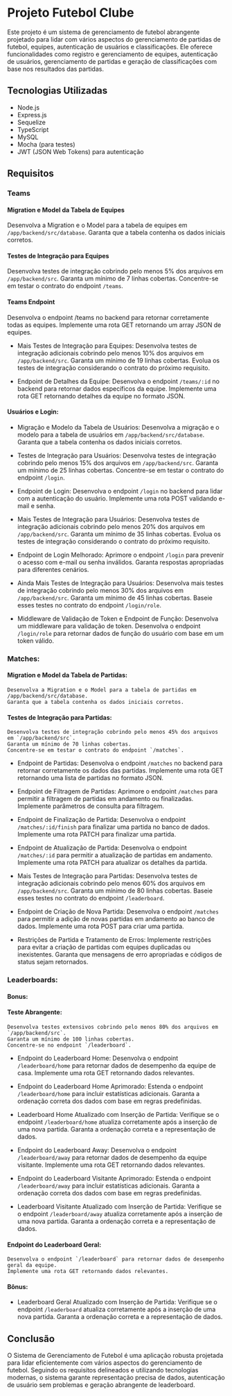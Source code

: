 # Projeto Futebol Clube

Este projeto é um sistema de gerenciamento de futebol abrangente projetado para lidar com vários aspectos do gerenciamento de partidas de futebol, equipes, autenticação de usuários e classificações. Ele oferece funcionalidades como registro e gerenciamento de equipes, autenticação de usuários, gerenciamento de partidas e geração de classificações com base nos resultados das partidas.

## Tecnologias Utilizadas

- Node.js
- Express.js
- Sequelize
- TypeScript
- MySQL
- Mocha (para testes)
- JWT (JSON Web Tokens) para autenticação

## Requisitos

### Teams

#### Migration e Model da Tabela de Equipes

Desenvolva a Migration e o Model para a tabela de equipes em `/app/backend/src/database`. 
Garanta que a tabela contenha os dados iniciais corretos.

#### Testes de Integração para Equipes

Desenvolva testes de integração cobrindo pelo menos 5% dos arquivos em `/app/backend/src`. 
Garanta um mínimo de 7 linhas cobertas. Concentre-se em testar o contrato do endpoint `/teams`.

#### Teams Endpoint

Desenvolva o endpoint /teams no backend para retornar corretamente todas as equipes. 
Implemente uma rota GET retornando um array JSON de equipes.

- Mais Testes de Integração para Equipes:
    Desenvolva testes de integração adicionais cobrindo pelo menos 10% dos arquivos em `/app/backend/src`. 
    Garanta um mínimo de 19 linhas cobertas. 
    Evolua os testes de integração considerando o contrato do próximo requisito. 

- Endpoint de Detalhes da Equipe:
    Desenvolva o endpoint `/teams/:id` no backend para retornar dados específicos da equipe. 
    Implemente uma rota GET retornando detalhes da equipe no formato JSON. 

#### Usuários e Login: 

- Migração e Modelo da Tabela de Usuários:
    Desenvolva a migração e o modelo para a tabela de usuários em `/app/backend/src/database`. 
    Garanta que a tabela contenha os dados iniciais corretos. 

- Testes de Integração para Usuários:
    Desenvolva testes de integração cobrindo pelo menos 15% dos arquivos em `/app/backend/src`. 
    Garanta um mínimo de 25 linhas cobertas. 
    Concentre-se em testar o contrato do endpoint `/login`. 

- Endpoint de Login:
    Desenvolva o endpoint `/login` no backend para lidar com a autenticação do usuário. 
    Implemente uma rota POST validando e-mail e senha. 

- Mais Testes de Integração para Usuários:
    Desenvolva testes de integração adicionais cobrindo pelo menos 20% dos arquivos em `/app/backend/src`. 
    Garanta um mínimo de 35 linhas cobertas. 
    Evolua os testes de integração considerando o contrato do próximo requisito. 

- Endpoint de Login Melhorado:
    Aprimore o endpoint `/login` para prevenir o acesso com e-mail ou senha inválidos. 
    Garanta respostas apropriadas para diferentes cenários. 

- Ainda Mais Testes de Integração para Usuários:
    Desenvolva mais testes de integração cobrindo pelo menos 30% dos arquivos em `/app/backend/src`. 
    Garanta um mínimo de 45 linhas cobertas. 
    Baseie esses testes no contrato do endpoint `/login/role`. 

- Middleware de Validação de Token e Endpoint de Função:
    Desenvolva um middleware para validação de token. 
    Desenvolva o endpoint `/login/role` para retornar dados de função do usuário com base em um token válido.

### Matches:

#### Migration e Model da Tabela de Partidas:
    Desenvolva a Migration e o Model para a tabela de partidas em /app/backend/src/database. 
    Garanta que a tabela contenha os dados iniciais corretos.

#### Testes de Integração para Partidas:
    Desenvolva testes de integração cobrindo pelo menos 45% dos arquivos em `/app/backend/src`. 
    Garanta um mínimo de 70 linhas cobertas. 
    Concentre-se em testar o contrato do endpoint `/matches`. 

- Endpoint de Partidas:
    Desenvolva o endpoint `/matches` no backend para retornar corretamente os dados das partidas. 
    Implemente uma rota GET retornando uma lista de partidas no formato JSON. 

- Endpoint de Filtragem de Partidas:
    Aprimore o endpoint `/matches` para permitir a filtragem de partidas em andamento ou finalizadas. 
    Implemente parâmetros de consulta para filtragem. 

- Endpoint de Finalização de Partida:
    Desenvolva o endpoint `/matches/:id/finish` para finalizar uma partida no banco de dados. 
    Implemente uma rota PATCH para finalizar uma partida. 

- Endpoint de Atualização de Partida:
    Desenvolva o endpoint `/matches/:id` para permitir a atualização de partidas em andamento.
    Implemente uma rota PATCH para atualizar os detalhes da partida.

- Mais Testes de Integração para Partidas:
    Desenvolva testes de integração adicionais cobrindo pelo menos 60% dos arquivos em `/app/backend/src`. 
    Garanta um mínimo de 80 linhas cobertas. 
    Baseie esses testes no contrato do endpoint `/leaderboard`. 

- Endpoint de Criação de Nova Partida:
    Desenvolva o endpoint `/matches` para permitir a adição de novas partidas em andamento ao banco de dados.
    Implemente uma rota POST para criar uma partida.

- Restrições de Partida e Tratamento de Erros:
    Implemente restrições para evitar a criação de partidas com equipes duplicadas ou inexistentes.
    Garanta que mensagens de erro apropriadas e códigos de status sejam retornados.

### Leaderboards:

#### Bonus: 
#### Teste Abrangente:
    Desenvolva testes extensivos cobrindo pelo menos 80% dos arquivos em `/app/backend/src`. 
    Garanta um mínimo de 100 linhas cobertas. 
    Concentre-se no endpoint `/leaderboard`. 

- Endpoint do Leaderboard Home:
    Desenvolva o endpoint `/leaderboard/home` para retornar dados de desempenho da equipe de casa. 
    Implemente uma rota GET retornando dados relevantes. 

- Endpoint do Leaderboard Home Aprimorado:
    Estenda o endpoint `/leaderboard/home` para incluir estatísticas adicionais. 
    Garanta a ordenação correta dos dados com base em regras predefinidas. 

- Leaderboard Home Atualizado com Inserção de Partida:
    Verifique se o endpoint `/leaderboard/home` atualiza corretamente após a inserção de uma nova partida. 
    Garanta a ordenação correta e a representação de dados. 

- Endpoint do Leaderboard Away:
    Desenvolva o endpoint `/leaderboard/away` para retornar dados de desempenho da equipe visitante. 
    Implemente uma rota GET retornando dados relevantes. 

- Endpoint do Leaderboard Visitante Aprimorado:
    Estenda o endpoint `/leaderboard/away` para incluir estatísticas adicionais. 
    Garanta a ordenação correta dos dados com base em regras predefinidas. 

- Leaderboard Visitante Atualizado com Inserção de Partida:
    Verifique se o endpoint `/leaderboard/away` atualiza corretamente após a inserção de uma nova partida. 
    Garanta a ordenação correta e a representação de dados. 

#### Endpoint do Leaderboard Geral:
    Desenvolva o endpoint `/leaderboard` para retornar dados de desempenho geral da equipe. 
    Implemente uma rota GET retornando dados relevantes. 

#### Bônus: 
- Leaderboard Geral Atualizado com Inserção de Partida:
    Verifique se o endpoint `/leaderboard` atualiza corretamente após a inserção de uma nova partida. 
    Garanta a ordenação correta e a representação de dados.

## Conclusão

O Sistema de Gerenciamento de Futebol é uma aplicação robusta projetada para lidar eficientemente com vários aspectos do gerenciamento de futebol. Seguindo os requisitos delineados e utilizando tecnologias modernas, o sistema garante representação precisa de dados, autenticação de usuário sem problemas e geração abrangente de leaderboard.
